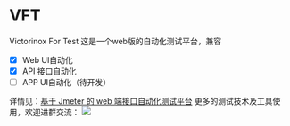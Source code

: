 # VFT
Victorinox For Test 这是一个web版的自动化测试平台，兼容
- [x] Web UI自动化
- [x] API 接口自动化
- [ ] APP UI自动化（待开发）

详情见：[基于 Jmeter 的 web 端接口自动化测试平台](https://testerhome.com/topics/17986)
更多的测试技术及工具使用，欢迎进群交流：
![](https://testerhome.com/uploads/photo/2019/80beba6b-1412-45a2-8a9d-394da51a63fb.jpg!large)
